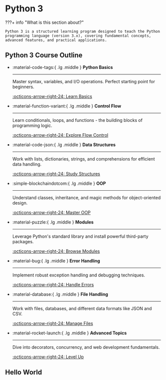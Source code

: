 # Python 3
???+ info "What is this section about?"

    Python 3 is a structured learning program designed to teach the Python programming language (version 3.x), covering fundamental concepts, advanced features, and practical applications.

## Python 3 Course Outline

<div class="grid cards" markdown>

-   :material-code-tags:{ .lg .middle } __Python Basics__

    ---

    Master syntax, variables, and I/O operations. Perfect starting point for beginners.

    [:octicons-arrow-right-24: Learn Basics](#python-basics)

-   :material-function-variant:{ .lg .middle } __Control Flow__

    ---

    Learn conditionals, loops, and functions - the building blocks of programming logic.

    [:octicons-arrow-right-24: Explore Flow Control](#control-flow)

-   :material-code-json:{ .lg .middle } __Data Structures__

    ---

    Work with lists, dictionaries, strings, and comprehensions for efficient data handling.

    [:octicons-arrow-right-24: Study Structures](#data-structures)

-   :simple-blockchaindotcom:{ .lg .middle } __OOP__

    ---

    Understand classes, inheritance, and magic methods for object-oriented design.

    [:octicons-arrow-right-24: Master OOP](#oop)

-   :material-puzzle:{ .lg .middle } __Modules__

    ---

    Leverage Python's standard library and install powerful third-party packages.

    [:octicons-arrow-right-24: Browse Modules](#modules)

-   :material-bug:{ .lg .middle } __Error Handling__

    ---

    Implement robust exception handling and debugging techniques.

    [:octicons-arrow-right-24: Handle Errors](#error-handling)

-   :material-database:{ .lg .middle } __File Handling__

    ---

    Work with files, databases, and different data formats like JSON and CSV.

    [:octicons-arrow-right-24: Manage Files](#file-handling)

-   :material-rocket-launch:{ .lg .middle } __Advanced Topics__

    ---

    Dive into decorators, concurrency, and web development fundamentals.

    [:octicons-arrow-right-24: Level Up](#advanced-topics)

</div>

## Hello World
